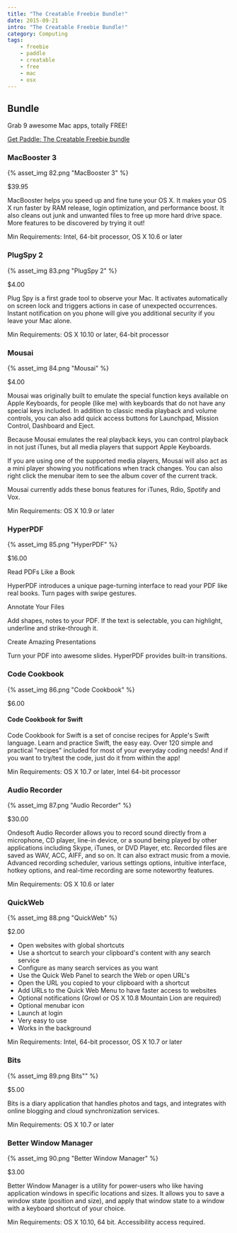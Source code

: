 ```yaml
---
title: "The Creatable Freebie Bundle!"
date: 2015-09-21
intro: "The Creatable Freebie Bundle!"
category: Computing
tags:
    - freebie
    - paddle
    - creatable
    - free
    - mac
    - osx
---
```


## Bundle

Grab 9 awesome Mac apps, totally FREE!

[Get Paddle: The Creatable Freebie bundle](https://creatable.co/freebies/the-creatable-free-mac-bundle/)

### MacBooster 3

{% asset_img 82.png "MacBooster 3" %}

\$39.95

MacBooster helps you speed up and fine tune your OS X. It makes your OS X run faster by RAM release, login optimization, and performance boost. It also cleans out junk and unwanted files to free up more hard drive space. More features to be discovered by trying it out!

Min Requirements: Intel, 64-bit processor, OS X 10.6 or later

### PlugSpy 2

{% asset_img 83.png "PlugSpy 2" %}

\$4.00

Plug Spy is a first grade tool to observe your Mac. It activates automatically on screen lock and triggers actions in case of unexpected occurrences. Instant notification on you phone will give you additional security if you leave your Mac alone.

Min Requirements: OS X 10.10 or later, 64-bit processor

### Mousai

{% asset_img 84.png "Mousai" %}

\$4.00

Mousai was originally built to emulate the special function keys available on Apple Keyboards, for people (like me) with keyboards that do not have any special keys included. In addition to classic media playback and volume controls, you can also add quick access buttons for Launchpad, Mission Control, Dashboard and Eject.

Because Mousai emulates the real playback keys, you can control playback in not just iTunes, but all media players that support Apple Keyboards.

If you are using one of the supported media players, Mousai will also act as a mini player showing you notifications when track changes. You can also right click the menubar item to see the album cover of the current track.

Mousai currently adds these bonus features for iTunes, Rdio, Spotify and Vox.

Min Requirements: OS X 10.9 or later

### HyperPDF

{% asset_img 85.png "HyperPDF" %}

\$16.00

Read PDFs Like a Book

HyperPDF introduces a unique page-turning interface to read your PDF like real books. Turn pages with swipe gestures.

Annotate Your Files

Add shapes, notes to your PDF. If the text is selectable, you can highlight, underline and strike-through it.

Create Amazing Presentations

Turn your PDF into awesome slides. HyperPDF provides built-in transitions.

### Code Cookbook

{% asset_img 86.png "Code Cookbook" %}

\$6.00

#### Code Cookbook for Swift

Code Cookbook for Swift is a set of concise recipes for Apple's Swift language. Learn and practice Swift, the easy eay. Over 120 simple and practical "recipes" included for most of your everyday coding needs! And if you want to try/test the code, just do it from within the app!

Min Requirements: OS X 10.7 or later, Intel 64-bit processor

### Audio Recorder

{% asset_img 87.png "Audio Recorder" %}

\$30.00

Ondesoft Audio Recorder allows you to record sound directly from a microphone, CD player, line-in device, or a sound being played by other applications including Skype, iTunes, or DVD Player, etc. Recorded files are saved as WAV, ACC, AIFF, and so on. It can also extract music from a movie. Advanced recording scheduler, various settings options, intuitive interface, hotkey options, and real-time recording are some noteworthy features.

Min Requirements: OS X 10.6 or later

### QuickWeb

{% asset_img 88.png "QuickWeb" %}

\$2.00

-   Open websites with global shortcuts
-   Use a shortcut to search your clipboard's content with any search service
-   Configure as many search services as you want
-   Use the Quick Web Panel to search the Web or open URL's
-   Open the URL you copied to your clipboard with a shortcut
-   Add URLs to the Quick Web Menu to have faster access to websites
-   Optional notifications (Growl or OS X 10.8 Mountain Lion are required)
-   Optional menubar icon
-   Launch at login
-   Very easy to use
-   Works in the background

Min Requirements: Intel, 64-bit processor, OS X 10.7 or later

### Bits

{% asset_img 89.png Bits"" %}

\$5.00

Bits is a diary application that handles photos and tags, and integrates with online blogging and cloud synchronization services.

Min Requirements: OS X 10.7 or later

### Better Window Manager

{% asset_img 90.png "Better Window Manager" %}

\$3.00

Better Window Manager is a utility for power-users who like having application windows in specific locations and sizes. It allows you to save a window state (position and size), and apply that window state to a window with a keyboard shortcut of your choice.

Min Requirements: OS X 10.10, 64 bit. Accessibility access required.
